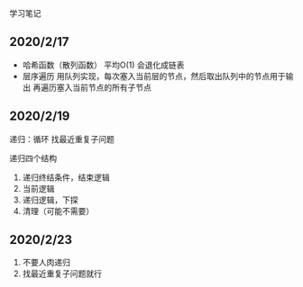 学习笔记
## 2020/2/17
* 哈希函数（散列函数） 平均O(1) 会退化成链表
* 层序遍历 用队列实现，每次塞入当前层的节点，然后取出队列中的节点用于输出
再遍历塞入当前节点的所有子节点

## 2020/2/19
递归：循环
找最近重复子问题

递归四个结构
1. 递归终结条件，结束逻辑
2. 当前逻辑
3. 递归逻辑，下探
4. 清理（可能不需要）

## 2020/2/23
1. 不要人肉递归
2. 找最近重复子问题就行
